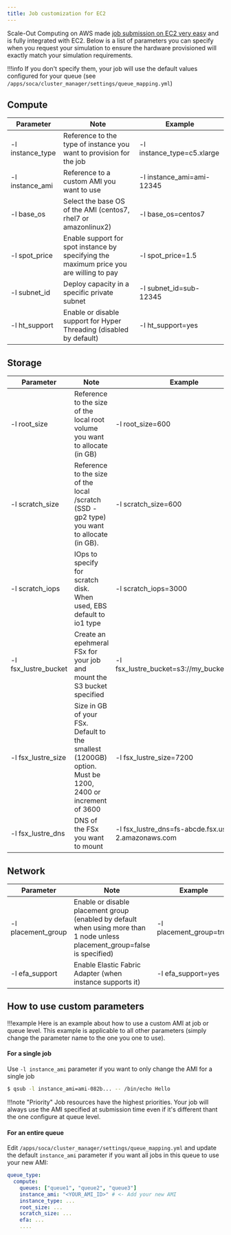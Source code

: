 ```yaml
---
title: Job customization for EC2
---
```


Scale-Out Computing on AWS made [job submission on EC2 very easy](../../launch-your-first-job/) and is fully integrated with EC2.
Below is a list of parameters you can specify when you request your simulation to ensure the hardware provisioned will exactly match your simulation requirements. 

!!!info 
    If you don't specify them, your job will use the default values configured for your queue (see `/apps/soca/cluster_manager/settings/queue_mapping.yml`)  

## Compute

| Parameter | Note  | Example  |
|---|---|---|
| -l instance_type | Reference to the type of instance you want to provision for the job   | -l instance_type=c5.xlarge |
| -l instance_ami| Reference to a custom AMI you want to use  | -l instance_ami=ami-12345|
| -l base_os | Select the base OS of the AMI (centos7, rhel7 or amazonlinux2) | -l base_os=centos7 |
| -l spot_price | Enable support for spot instance by specifying the maximum price you are willing to pay  | -l spot_price=1.5 |
| -l subnet_id | Deploy capacity in a specific private subnet | -l subnet_id=sub-12345 |
| -l ht_support | Enable or disable support for Hyper Threading (disabled by default) | -l ht_support=yes |

## Storage

| Parameter | Note  | Example  |
|---|---|---|
| -l root_size | Reference to the size of the local root volume you want to allocate (in GB) |  -l root_size=600 |
| -l scratch_size | Reference to the size of the local /scratch (SSD - gp2 type) you want to allocate (in GB). |  -l scratch_size=600 |
| -l scratch_iops | IOps to specify for scratch disk. When used, EBS default to io1 type |  -l scratch_iops=3000 |
| -l fsx_lustre_bucket | Create an epehmeral FSx for your job and mount the  S3 bucket specified |  -l fsx_lustre_bucket=s3://my_bucket/mypath |
| -l fsx_lustre_size | Size in GB of your FSx. Default to the smallest (1200GB) option. Must be 1200, 2400 or increment of 3600|  -l fsx_lustre_size=7200 |
| -l fsx_lustre_dns |  DNS of the FSx you want to mount|  -l fsx_lustre_dns=fs-abcde.fsx.us-west-2.amazonaws.com |




## Network


| Parameter | Note  | Example  |
|---|---|---|
| -l placement_group| Enable or disable placement group (enabled by default when using more than 1 node unless placement_group=false is specified)  | -l placement_group=true|
| -l efa_support | Enable Elastic Fabric Adapter (when instance supports it) | -l efa_support=yes |



## How to use custom parameters

!!!example
    Here is an example about how to use a custom AMI at job or queue level. This example is applicable to all other parameters (simply change the parameter name to the one you one to use). 
    
#### For a single job
Use `-l instance_ami` parameter if you want to only change the AMI for a single job

~~~bash
$ qsub -l instance_ami=ami-082b... -- /bin/echo Hello
~~~

!!!note "Priority"
    Job resources have the highest priorities. Your job will always use the AMI specified at submission time even if it's different thant the one configure at queue level.

#### For an entire queue

Edit `/apps/soca/cluster_manager/settings/queue_mapping.yml` and update the default `instance_ami` parameter if you want all jobs in this queue to use your new AMI:

~~~yaml hl_lines="4"
queue_type:
  compute:
    queues: ["queue1", "queue2", "queue3"] 
    instance_ami: "<YOUR_AMI_ID>" # <- Add your new AMI 
    instance_type: ...
    root_size: ...
    scratch_size: ...
    efa: ...
    ....
~~~
